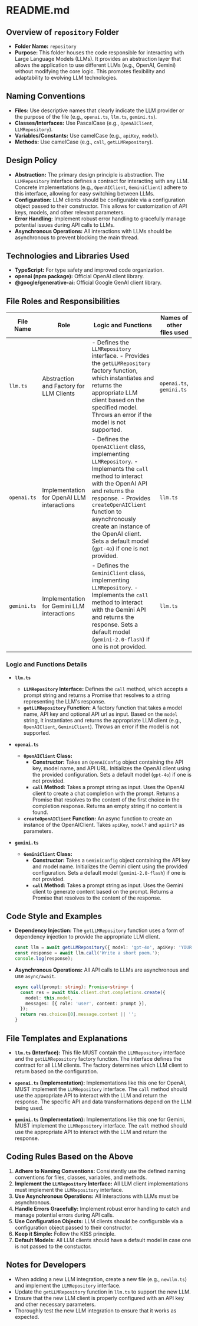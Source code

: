 # README.md

## Overview of `repository` Folder

- **Folder Name:** `repository`
- **Purpose:** This folder houses the code responsible for interacting with Large Language Models (LLMs). It provides an abstraction layer that allows the application to use different LLMs (e.g., OpenAI, Gemini) without modifying the core logic. This promotes flexibility and adaptability to evolving LLM technologies.

## Naming Conventions

- **Files:** Use descriptive names that clearly indicate the LLM provider or the purpose of the file (e.g., `openai.ts`, `llm.ts`, `gemini.ts`).
- **Classes/Interfaces:** Use PascalCase (e.g., `OpenAIClient`, `LLMRepository`).
- **Variables/Constants:** Use camelCase (e.g., `apiKey`, `model`).
- **Methods:** Use camelCase (e.g., `call`, `getLLMRepository`).

## Design Policy

- **Abstraction:** The primary design principle is abstraction. The `LLMRepository` interface defines a contract for interacting with any LLM. Concrete implementations (e.g., `OpenAIClient`, `GeminiClient`) adhere to this interface, allowing for easy switching between LLMs.
- **Configuration:** LLM clients should be configurable via a configuration object passed to their constructor. This allows for customization of API keys, models, and other relevant parameters.
- **Error Handling:** Implement robust error handling to gracefully manage potential issues during API calls to LLMs.
- **Asynchronous Operations:** All interactions with LLMs should be asynchronous to prevent blocking the main thread.

## Technologies and Libraries Used

- **TypeScript:** For type safety and improved code organization.
- **openai (npm package):**  Official OpenAI client library.
- **@google/generative-ai:**  Official Google GenAI client library.

## File Roles and Responsibilities

| File Name     | Role                                            | Logic and Functions                                                                                                                         | Names of other files used |
| ------------- | ----------------------------------------------- | ------------------------------------------------------------------------------------------------------------------------------------------- | ------------------------- |
| `llm.ts`      | Abstraction and Factory for LLM Clients         | - Defines the `LLMRepository` interface.  - Provides the `getLLMRepository` factory function, which instantiates and returns the appropriate LLM client based on the specified model.  Throws an error if the model is not supported.                                                | `openai.ts`, `gemini.ts`  |
| `openai.ts`   | Implementation for OpenAI LLM interactions   | - Defines the `OpenAIClient` class, implementing `LLMRepository`.  - Implements the `call` method to interact with the OpenAI API and returns the response. - Provides `createOpenAIClient` function to asynchronously create an instance of the OpenAI client.    Sets a default model (`gpt-4o`) if one is not provided.                                 | `llm.ts`                 |
| `gemini.ts`   | Implementation for Gemini LLM interactions   | - Defines the `GeminiClient` class, implementing `LLMRepository`.  - Implements the `call` method to interact with the Gemini API and returns the response. Sets a default model (`gemini-2.0-flash`) if one is not provided.        | `llm.ts`                 |

### Logic and Functions Details

*   **`llm.ts`**
    *   **`LLMRepository` Interface:** Defines the `call` method, which accepts a prompt string and returns a Promise that resolves to a string representing the LLM's response.
    *   **`getLLMRepository` Function:**  A factory function that takes a model name, API key and optional API url as input.  Based on the `model` string, it instantiates and returns the appropriate LLM client (e.g., `OpenAIClient`, `GeminiClient`). Throws an error if the model is not supported.

*   **`openai.ts`**
    *   **`OpenAIClient` Class:**
        *   **Constructor:** Takes an `OpenAIConfig` object containing the API key, model name, and API URL.  Initializes the OpenAI client using the provided configuration. Sets a default model (`gpt-4o`) if one is not provided.
        *   **`call` Method:** Takes a prompt string as input. Uses the OpenAI client to create a chat completion with the prompt. Returns a Promise that resolves to the content of the first choice in the completion response. Returns an empty string if no content is found.
    *   **`createOpenAIClient` Function:** An async function to create an instance of the OpenAIClient. Takes `apiKey`, `model?` and `apiUrl?` as parameters.

*   **`gemini.ts`**
    *   **`GeminiClient` Class:**
        *   **Constructor:** Takes a `GeminiConfig` object containing the API key and model name. Initializes the Gemini client using the provided configuration. Sets a default model (`gemini-2.0-flash`) if one is not provided.
        *   **`call` Method:** Takes a prompt string as input. Uses the Gemini client to generate content based on the prompt. Returns a Promise that resolves to the content of the response.

## Code Style and Examples

*   **Dependency Injection:** The `getLLMRepository` function uses a form of dependency injection to provide the appropriate LLM client.

    ```typescript
    const llm = await getLLMRepository({ model: 'gpt-4o', apiKey: 'YOUR_API_KEY' });
    const response = await llm.call('Write a short poem.');
    console.log(response);
    ```

*   **Asynchronous Operations:** All API calls to LLMs are asynchronous and use `async/await`.

    ```typescript
    async call(prompt: string): Promise<string> {
      const res = await this.client.chat.completions.create({
        model: this.model,
        messages: [{ role: 'user', content: prompt }],
      });
      return res.choices[0].message.content || '';
    }
    ```

## File Templates and Explanations

*   **`llm.ts` (Interface):**
    This file MUST contain the `LLMRepository` interface and the `getLLMRepository` factory function.  The interface defines the contract for all LLM clients. The factory determines which LLM client to return based on the configuration.

*   **`openai.ts` (Implementation):**
    Implementations like this one for OpenAI, MUST implement the `LLMRepository` interface.  The `call` method should use the appropriate API to interact with the LLM and return the response. The specific API and data transformations depend on the LLM being used.

*   **`gemini.ts` (Implementation):**
    Implementations like this one for Gemini, MUST implement the `LLMRepository` interface. The `call` method should use the appropriate API to interact with the LLM and return the response.

## Coding Rules Based on the Above

1.  **Adhere to Naming Conventions:** Consistently use the defined naming conventions for files, classes, variables, and methods.
2.  **Implement the `LLMRepository` Interface:** All LLM client implementations must implement the `LLMRepository` interface.
3.  **Use Asynchronous Operations:** All interactions with LLMs must be asynchronous.
4.  **Handle Errors Gracefully:** Implement robust error handling to catch and manage potential errors during API calls.
5.  **Use Configuration Objects:** LLM clients should be configurable via a configuration object passed to their constructor.
6.  **Keep it Simple:** Follow the KISS principle.
7.  **Default Models:** All LLM clients should have a default model in case one is not passed to the constuctor.

## Notes for Developers

*   When adding a new LLM integration, create a new file (e.g., `newllm.ts`) and implement the `LLMRepository` interface.
*   Update the `getLLMRepository` function in `llm.ts` to support the new LLM.
*   Ensure that the new LLM client is properly configured with an API key and other necessary parameters.
*   Thoroughly test the new LLM integration to ensure that it works as expected.
```